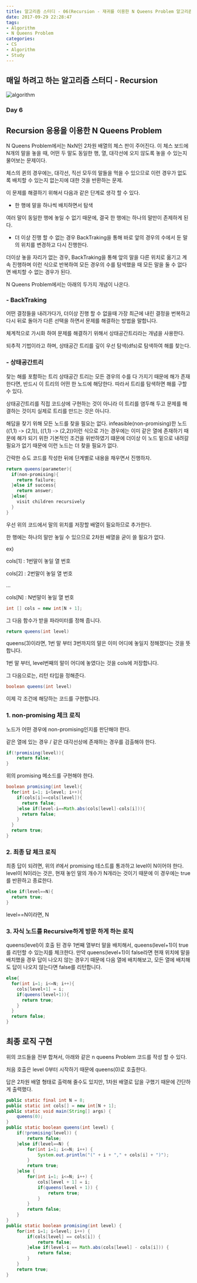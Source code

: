 ```yaml
---
title: 알고리즘 스터디 - 06(Recursion - 재귀를 이용한 N Queens Problem 알고리즘)
date: 2017-09-29 22:28:47
tags: 
- Algorithm
- N Queens Problem
categories: 
- CS
- Algorithm
- Study
---
```

## 매일 하려고 하는 알고리즘 스터디 - Recursion

![algorithm](/images/algorithm.png)

### Day 6
## Recursion 응용을 이용한 N Queens Problem

N Queens Problem에서는 NxN인 2차원 배열의 체스 판이 주어진다.
이 체스 보드에 N개의 말을 놓을 때, 어떤 두 말도 동일한 행, 열, 대각선에 오지 않도록 놓을 수 있는지 물어보는 문제이다.

체스의 퀸의 경우에는, 대각선, 직선 모두의 말들을 먹을 수 있으므로 이런 경우가 없도록 배치할 수 있는지 없는지에 대한 것을 반환하는 문제.

이 문제를 해결하기 위해서 다음과 같은 단계로 생각 할 수 있다.

- 한 행에 말을 하나씩 배치하면서 탐색

여러 말이 동일한 행에 놓일 수 없기 때문에, 결국 한 행에는 하나의 말만이 존제하게 된다.

- 더 이상 진행 할 수 없는 경우 BackTraking을 통해 바로 앞의 경우의 수에서 둔 말의 위치를 변경하고 다시 진행한다.

더이상 놓을 자리가 없는 경우, BackTraking을 통해 앞의 말을 다른 위치로 옮기고 계속 진행하며 이런 식으로 반복하여 모든 경우의 수를 탐색했을 때 모든 말을 둘 수 없다면 배치할 수 없는 경우가 된다.

N Queens Problem에서는 아래의 두가지 개념이 나온다.

### - BackTraking

어떤 결정들을 내려가다가, 더이상 진행 할 수 없을때 가장 최근에 내린 결정을 번복하고 다시 뒤로 돌아가 다른 선택을 하면서 문제를 해결하는 방법을 말합니다.

체계적으로 가시화 하여 문제를 해결하기 위해서
상태공간트리라는 개념을 사용한다.

되추적 기법이라고 하며, 상태공간 트리를 깊이 우선 탐색(dfs)로 탐색하여 해를 찾는다.

### - 상태공간트리

찾는 해를 포함하는 트리
상태공간 트리는 모든 경우의 수를 다 가지기 때문에
해가 존재한다면, 반드시 이 트리의 어떤 한 노드에 해당한다.
따라서 트리를 탐색하면 해를 구할 수 있다.

상태공간트리를 직접 코드상에 구현하는 것이 아니라
이 트리를 염두해 두고 문제를 해결하는 것이지 실제로 트리를 만드는 것은 아니다.

해답을 찾기 위해 모든 노드를 찾을 필요는 없다.
infeasible(non-promising)한 노드((1,1) -> (2,1)), ((1,1) -> (2,2))이런 식으로 가는 경우에는 이미 같은 열에 존재하기 때문에 해가 되기 위한 기본적인 조건을 위반하였기 떄문에 더이상 이 노드 밑으로 내려갈 필요가 없기 때문에 이런 노드는 더 찾을 필요가 없다.

간략한 슈도 코드를 작성한 뒤에 단계별로 내용을 채우면서 진행하자.

```java
return queens(parameter){
  if(non-promising){
    return failure;
  }else if success{
    return answer;
  }else{
    visit children recursively
  }
}
```

우선 위의 코드에서 말의 위치를 저장할 배열이 필요하므로 추가한다.

한 행에는 하나의 말만 놓일 수 있으므로 2차원 배열을 굳이 쓸 필요가 없다.

ex)

cols[1] : 1번말이 놓일 열 번호

cols[2] : 2번말이 놓일 열 번호

...

cols[N] : N번말이 놓일 열 번호

```java
int [] cols = new int[N + 1];
```

그 다음 함수가 받을 파라미터를 정해 줍니다.
```java
return queens(int level)
```

queens(3)이라면, 1번 말 부터 3번까지의 말은 이미 어디에 놓일지 정해졌다는 것을 뜻합니다.

1번 말 부터, level번째의 말이 어디에 놓였다는 것을 cols에 저장합니다.

그 다음으로는, 리턴 타입을 정해준다.
```java
boolean queens(int level)
```

이제 각 조건에 해당하는 코드를 구현합니다.
### 1. non-promising 체크 로직
노드가 어떤 경우에 non-promising인지를 판단해야 한다.

같은 열에 있는 경우 / 같은 대각선상에 존재하는 경우를 검출해야 한다.

```java
if(!promising(level)){
    return false;
}
```
위의 promising 메소드를 구현해야 한다.
```java
boolean promising(int level){
  for(int i=1; i<level; i++){
    if(cols[i]==cols[level]){
      return false;
    }else if(level-i==Math.abs(cols[level]-cols[i])){
      return false;
    }
  }
  return true;
}
```
### 2. 최종 답 체크 로직
최종 답이 되려면,
위의 if에서 promising 테스트를 통과하고
level이 N이어야 한다.
level이 N이라는 것은, 현재 놓인 말의 개수가 N개라는 것이기 때문에 이 경우에는 true를 반환하고 종료한다.
```java
else if(level==N){
  return true;
}
```
level==N이라면, N
### 3. 자식 노드를 Recursive하게 방문 하게 하는 로직

queens(level)이 호출 된 경우
1번째 열부터 말을 배치해서, queens(level+1)이 true를 리턴할 수 있는지를 체크한다.
만약 queens(level+1)이 false라면 현재 위치에 말을 배치했을 경우 답이 나오지 않는 경우기 때문에 다음 열에 배치해보고, 모든 열에 배치해도 답이 나오지 않는다면 false를 리턴합니다.
```java
else{
  for(int i=1; i<=N; i++){
    cols[level+1] = i;
    if(queens(level+1)){
      return true;
    }
  }
  return false;
}
```

## 최종 로직 구현

위의 코드들을 전부 합쳐서, 아래와 같은 n queens Problem 코드를 작성 할 수 있다.

처음 호출은 level 0부터 시작하기 때문에 queens(0)로 호출한다.

답은 2차원 배열 형태로 출력해 줄수도 있지만, 1차원 배열로 답을 구했기 때문에 간단하게 출력했다.
```java
public static final int N = 8;
public static int cols[] = new int[N + 1];
public static void main(String[] args) {
	queens(0);
}
public static boolean queens(int level) {
	if(!promising(level)) {
		return false;
	}else if(level==N) {
		for(int i=1; i<=N; i++) {
			System.out.println("(" + i + "," + cols[i] + ")");
		}
		return true;
	}else {
		for(int i=1; i<=N; i++) {
			cols[level + 1] = i;
			if(queens(level + 1)) {
				return true;
			}
		}
		return false;
	}
}
public static boolean promising(int level) {
	for(int i=1; i<level; i++) {
		if(cols[level] == cols[i]) {
			return false;
		}else if(level-i == Math.abs(cols[level] - cols[i])) {
			return false;
		}
	}
	return true;
}
```
